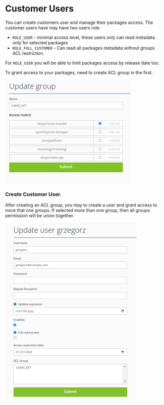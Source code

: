 # Customer Users

You can create customers user and manage their packages access.
The customer users have may have two users role:

- `ROLE_USER` - minimal access level, these users only can read metadata only for selected packages
- `ROLE_FULL_CUSTOMER` - Can read all packages metadata without groups ACL restriction.

For `ROLE_USER` you will be able to limit packages access by release date too. 

To grant access to your packages, need to create ACL group in the first.

[![Groups](../img/groups.png)](../img/groups.png)

### Create Customer User.

After creating an ACL group, you may to create a user and grant access to more that one groups.
If selected more than one group, then all groups permission will be union together. 

[![Users](../img/users.png)](../img/users.png)
